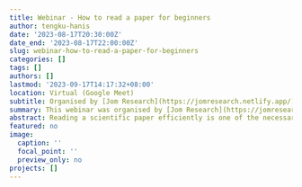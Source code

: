 ```yaml
---
title: Webinar - How to read a paper for beginners
author: tengku-hanis
date: '2023-08-17T20:30:00Z'
date_end: '2023-08-17T22:00:00Z'
slug: webinar-how-to-read-a-paper-for-beginners
categories: []
tags: []
authors: []
lastmod: '2023-09-17T14:17:32+08:00'
location: Virtual (Google Meet)
subtitle: Organised by [Jom Research](https://jomresearch.netlify.app/)
summary: This webinar was organised by [Jom Research](https://jomresearch.netlify.app/). The slides and recording of the webinar is available for purchase at [Jom Research website](https://jomresearch.netlify.app/webinar_detail/2023-09-07-how-to-read-a-paper-for-beginners/).
abstract: Reading a scientific paper efficiently is one of the necessary skills needed in becoming a good researcher. This webinar covered all the necessary information required to become efficient in reading a scientific paper. This webinar was aimed for the beginners to develop their basic skills to survive in a research world. The slides and recording of the webinar is available for purchase at [Jom Research website](https://jomresearch.netlify.app/webinar_detail/2023-09-07-how-to-read-a-paper-for-beginners/).
featured: no
image:
  caption: ''
  focal_point: ''
  preview_only: no
projects: []
---
```


